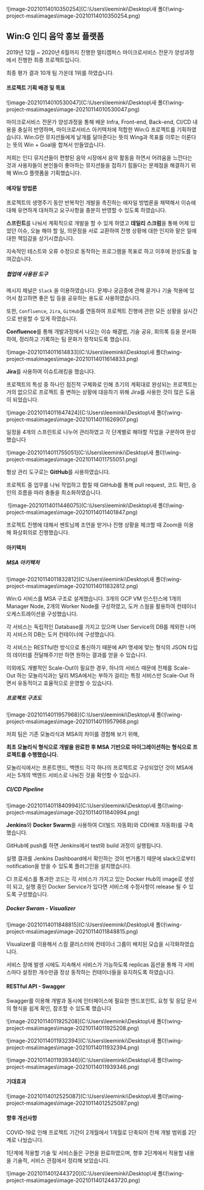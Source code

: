 

![image-20210114010350254](C:\Users\leeminki\Desktop\새 폴더\wing-project-msa\images\image-20210114010350254.png)

## 						Win:G 인디 음악 홍보 플랫폼



2019년 12월 ~ 2020년 6월까지 진행한 멀티캠퍼스 마이크로서비스 전문가 양성과정에서 진행한 최종 프로젝트입니다.

최종 평가 결과 10개 팀 가운데 1위를 하였습니다.



#### 프로젝트 기획 배경 및 목표

![image-20210114010530047](C:\Users\leeminki\Desktop\새 폴더\wing-project-msa\images\image-20210114010530047.png)

마이크로서비스 전문가 양성과정을 통해 배운 Infra, Front-end, Back-end, CI/CD 내용을 충실히 반영하며, 마이크로서비스 아키텍처에 적합한 Win:G 프로젝트를 기획하였습니다. Win:G란 뮤지션들에게 날개를 달아준다는 뜻의 Wing과 목표를 이루는 이룬다는 뜻의 Win + Goal을 합쳐서 만들었습니다.

저희는 인디 뮤지션들이 편향된 음악 시장에서 음악 활동을 하면서 어려움을 느낀다는 것과 사용자들이 본인들이 좋아하는 뮤지션들을 접하기 힘들다는 문제점을 해결하기 위해 Win:G 플랫폼을 기획했습니다. 



#### 애자일 방법론

프로젝트의 생명주기 동안 반복적인 개발을 촉진하는 애자일 방법론을 채택해서 이슈에 대해 유연하게 대처하고 요구사항을 충분히 반영할 수 있도록 하였습니다.

**스프린트**를 나눠서 계획적으로 개발을 할 수 있게 하였고 **데일리 스크럼**을 통해 어제 있었던 이슈, 오늘 해야 할 일, 의문점을 서로 교환하여 진행 상황에 대한 인지와 맡은 일에 대한 책임감을 상기시켰습니다. 

지속적인 테스트와 오류 수정으로 동작하는 프로그램을 목표로 하고 이후에 완성도를 높여갔습니다.

 

##### 협업에 사용된 도구

메시지 채널은 `Slack` 을 이용하였습니다. 문제나 궁금증에 관해 묻거나 기술 적용에 있어서 참고하면 좋은 팁 등을 공유하는 용도로 사용하였습니다. 

또한, `Confluence`, `Jira`, `GitHub`를 연동하여 프로젝트 진행에 관한 모든 상황을 실시간으로 반응할 수 있게 하였습니다.

 

**Confluence**를 통해 개발과정에서 나오는 이슈 해결법, 기술 공유, 회의록 등을 문서화하여, 정리하고 기록하는 팀 문화가 정착되도록 했습니다.

![image-20210114011614833](C:\Users\leeminki\Desktop\새 폴더\wing-project-msa\images\image-20210114011614833.png)

 



**Jira**를 사용하여 이슈트래킹을 했습니다. 

프로젝트의 특성 중 하나인 점진적 구체화로 인해 초기의 계획대로 완성되는 프로젝트는 거의 없으므로 프로젝트 중 변하는 상황에 대응하기 위해 Jira를 사용한 것이 많은 도움이 되었습니다.

![image-20210114011647424](C:\Users\leeminki\Desktop\새 폴더\wing-project-msa\images\image-20210114011626907.png)



 일정을 4개의 스프린트로 나누어 관리하였고 각 단계별로 해야할 작업을 구분하여 완성했습니다

![image-20210114011755051](C:\Users\leeminki\Desktop\새 폴더\wing-project-msa\images\image-20210114011755051.png)





형상 관리 도구로는 **GitHub**를 사용하였습니다. 

프로젝트 중 업무를 나눠 작업하고 합칠 때 GitHub를 통해 pull request, 코드 확인, 승인의 흐름을 따라 충돌을 최소화하였습니다.

​							![image-20210114011446075](C:\Users\leeminki\Desktop\새 폴더\wing-project-msa\images\image-20210114011401847.png)			

 

프로젝트 진행에 대해서 멘토님께 조언을 받거나 진행 상황을 체크할 때 Zoom을 이용해 화상회의로 진행했습니다.





#### 아키텍처

##### MSA 아키텍처

![image-20210114011832812](C:\Users\leeminki\Desktop\새 폴더\wing-project-msa\images\image-20210114011832812.png)

Win:G 서비스를 MSA 구조로 설계했습니다. 3개의 GCP VM 인스턴스에 1개의 Manager Node, 2개의 Worker Node를 구성하였고, 도커 스웜을 활용하여 컨테이너 오케스트레이션을 구성했습니다. 

각 서비스는 독립적인 Database를 가지고 있으며 User Service의 DB를 제외한 나머지 서비스의 DB는 도커 컨테이너에 구성했습니다.

각 서비스는 RESTful한 방식으로 통신하기 때문에 API 명세에 맞는 형식의 JSON 타입의 데이터를 전달해주기만 하면 원하는 결과를 얻을 수 있습니다. 

이외에도 개별적인 Scale-Out이 필요한 경우, 하나의 서비스 때문에 전체를 Scale-Out 하는 모놀리식과는 달리 MSA에서는 부하가 걸리는 특정 서비스만 Scale-Out 하면서 유동적이고 효율적으로 운영할 수 있습니다.



##### 프로젝트 구조도

![image-20210114011957968](C:\Users\leeminki\Desktop\새 폴더\wing-project-msa\images\image-20210114011957968.png)



저희 팀은 기존 모놀리식과 MSA의 차이를 경험해 보기 위해,

**최초 모놀리식 형식으로 개발을 완료한 후 MSA 기반으로 마이그레이션하는 형식으로 프로젝트를 수행했습니다.** 

모놀리식에서는 프론트엔드, 백엔드 각각 하나의 프로젝트로 구성되었던 것이 MSA에서는 5개의 백엔드 서비스로 나눠진 것을 확인할 수 있습니다.



##### CI/CD Pipeline

![image-20210114011840994](C:\Users\leeminki\Desktop\새 폴더\wing-project-msa\images\image-20210114011840994.png)

**Jenkins**와 **Docker Swarm**을 사용하여 CI(빌드 자동화)와 CD(배포 자동화)를 구축했습니다.

GitHub에 push를 하면 Jenkins에서 test와 build 과정이 실행됩니다. 

실행 결과를 Jenkins Dashboard에서 확인하는 것이 번거롭기 때문에 slack으로부터 notification을 받을 수 있도록 플러그인을 설치했습니다.

CI 프로세스를 통과한 코드는 각 서비스가 가지고 있는 Docker Hub의 image로 생성이 되고, 실행 중인 Docker Service가 있다면 서비스에 수정사항이 release 될 수 있도록 구성했습니다.





##### Docker Swram - Visualizer

![image-20210114011848815](C:\Users\leeminki\Desktop\새 폴더\wing-project-msa\images\image-20210114011848815.png)



Visualizer를 이용해서 스웜 클러스터에 컨테이너 그룹이 배치된 모습을 시각화하였습니다.

서비스 장애 발생 시에도 지속해서 서비스가 가능하도록 replicas 옵션을 통해 각 서비스마다 설정한 개수만큼 정상 동작하는 컨테이너들을 유지하도록 하였습니다.





#### RESTful API - Swagger

Swagger를 이용해 개발과 동시에 인터페이스에 필요한 엔드포인트, 요청 및 응답 문서의 형식을 쉽게 확인, 참조할 수 있도록 했습니다

![image-20210114011925208](C:\Users\leeminki\Desktop\새 폴더\wing-project-msa\images\image-20210114011925208.png)

![image-20210114011932394](C:\Users\leeminki\Desktop\새 폴더\wing-project-msa\images\image-20210114011932394.png)

![image-20210114011939346](C:\Users\leeminki\Desktop\새 폴더\wing-project-msa\images\image-20210114011939346.png)



#### 기대효과



![image-20210114012525087](C:\Users\leeminki\Desktop\새 폴더\wing-project-msa\images\image-20210114012525087.png)





#### 향후 개선사항

COVID-19로 인해 프로젝트 기간이 2개월에서 1개월로 단축되어 전체 개발 범위를 2단계로 나눴습니다. 

1단계에 적용할 기술 및 서비스들은 구현을 완료하였으며, 향후 2단계에서 적용할 내용을 기술적, 서비스 관점에서 정리해 보았습니다. 

![image-20210114012443720](C:\Users\leeminki\Desktop\새 폴더\wing-project-msa\images\image-20210114012443720.png)